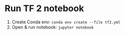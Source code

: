 # Run TF 2 notebook

1. Create Conda env: `conda env create --file tf2.yml`
2. Open & run notebook: `jupyter notebook`